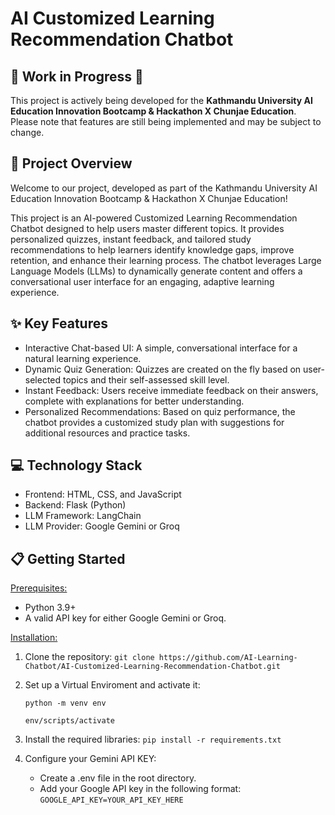 # AI Customized Learning Recommendation Chatbot

## 🚧 Work in Progress 🚧

This project is actively being developed for the **Kathmandu University AI Education Innovation Bootcamp & Hackathon X Chunjae Education**. Please note that features are still being implemented and may be subject to change.

## 🚀 Project Overview
Welcome to our project, developed as part of the Kathmandu University AI Education Innovation Bootcamp & Hackathon X Chunjae Education!

This project is an AI-powered Customized Learning Recommendation Chatbot designed to help users master different topics. It provides personalized quizzes, instant feedback, and tailored study recommendations to help learners identify knowledge gaps, improve retention, and enhance their learning process.
The chatbot leverages Large Language Models (LLMs) to dynamically generate content and offers a conversational user interface for an engaging, adaptive learning experience.

## ✨ Key Features
- Interactive Chat-based UI: A simple, conversational interface for a natural learning experience.
- Dynamic Quiz Generation: Quizzes are created on the fly based on user-selected topics and their self-assessed skill level.
- Instant Feedback: Users receive immediate feedback on their answers, complete with explanations for better understanding.
- Personalized Recommendations: Based on quiz performance, the chatbot provides a customized study plan with suggestions for additional resources and practice tasks.

## 💻 Technology Stack
- Frontend: HTML, CSS, and JavaScript
- Backend: Flask (Python)
- LLM Framework: LangChain
- LLM Provider: Google Gemini or Groq

## 📋 Getting Started
<u>Prerequisites:</u>
- Python 3.9+
- A valid API key for either Google Gemini or Groq.

<u>Installation:</u>
1. Clone the repository:
    `git clone https://github.com/AI-Learning-Chatbot/AI-Customized-Learning-Recommendation-Chatbot.git`

2. Set up a Virtual Enviroment and activate it:
    ```
    python -m venv env
    ```
    ```
    env/scripts/activate
    ```

3. Install the required libraries:
    `pip install -r requirements.txt`

4. Configure your Gemini API KEY:
    - Create a .env file in the root directory.
    - Add your Google API key in the following format:
    `GOOGLE_API_KEY=YOUR_API_KEY_HERE`